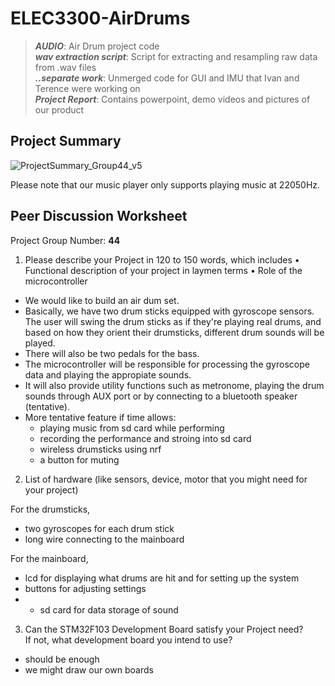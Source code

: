 # ELEC3300-AirDrums

> **_AUDIO_**: Air Drum project code \
> **_wav extraction script_**: Script for extracting and resampling raw data from .wav files \
> **_..separate work_**: Unmerged code for GUI and IMU that Ivan and Terence were working on\
> **_Project Report_**: Contains powerpoint, demo videos and pictures of our product

## Project Summary
![ProjectSummary_Group44_v5](https://user-images.githubusercontent.com/90342420/205483997-fbf42bf1-da19-4e9c-998b-b0f36d36b89f.svg)

Please note that our music player only supports playing music at 22050Hz.

## Peer Discussion Worksheet

Project Group Number: **44**
1.	Please describe your Project in 120 to 150 words, which includes 
•	Functional description of your project in laymen terms
•	Role of the microcontroller

- We would like to build an air dum set.
- Basically, we have two drum sticks equipped with gyroscope sensors. The user will swing the drum sticks as if they're playing real drums, and based on how they orient their drumsticks, different drum sounds will be played.
- There will also be two pedals for the bass.
- The microcontroller will be responsible for processing the gyroscope data and playing the appropiate sounds.
- It will also provide utility functions such as metronome, playing the drum sounds through AUX port or by connecting to a bluetooth speaker (tentative).
- More tentative feature if time allows:
  - playing music from sd card while performing
  - recording the performance and stroing into sd card
  - wireless drumsticks using nrf
  - a button for muting

2.	List of hardware (like sensors, device, motor that you might need for your project)

For the drumsticks,
- two gyroscopes for each drum stick
- long wire connecting to the mainboard

For the mainboard,
- lcd for displaying what drums are hit and for setting up the system
- buttons for adjusting settings
- - sd card for data storage of sound

3.	Can the STM32F103 Development Board satisfy your Project need?  
If not, what development board you intend to use? 

- should be enough
- we might draw our own boards

